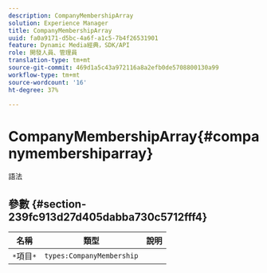 ```yaml
---
description: CompanyMembershipArray
solution: Experience Manager
title: CompanyMembershipArray
uuid: fa0a9171-d5bc-4a6f-a1c5-7b4f26531901
feature: Dynamic Media經典，SDK/API
role: 開發人員、管理員
translation-type: tm+mt
source-git-commit: 469d1a5c43a972116a8a2efb0de5708800130a99
workflow-type: tm+mt
source-wordcount: '16'
ht-degree: 37%

---
```



# CompanyMembershipArray{#companymembershiparray}

語法

## 參數 {#section-239fc913d27d405dabba730c5712fff4}

| 名稱 | 類型 | 說明 |
|---|---|---|
| `*`項目`*` | `types:CompanyMembership` |  |

